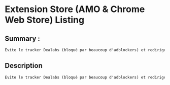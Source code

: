# Extension Store (AMO & Chrome Web Store) Listing

## Summary :

```md
Evite le tracker Dealabs (bloqué par beaucoup d'adblockers) et redirige immédiatement vers la page du deal
```

## Description

```md
Evite le tracker Dealabs (bloqué par beaucoup d'adblockers) et redirige immédiatement vers la page du deal
```
